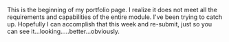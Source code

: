 This is the beginning of my portfolio page. I realize it does not meet all the requirements and capabilities of the entire module. I've been trying to catch up. Hopefully I can accomplish that this week and re-submit, just so you can see it...looking.....better...obviously.
